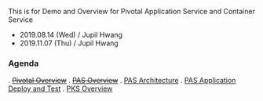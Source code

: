 This is for Demo and Overview for Pivotal Application Service and Container Service

- 2019.08.14 (Wed) / Jupil Hwang
- 2019.11.07 (Thu) / Jupil Hwang

### Agenda
. <s>[Pivotal Overview](docs/1.pivotal_overview.md)</s>
. <s>[PAS Overview](docs/2.pas_overview.md)</s>
. [PAS Architecture](docs/2.pas_architecture.md)
. [PAS Application Deploy and Test](docs/3.pas_workshop.md)
. [PKS Overview](docs/4.pks_overview.md)
